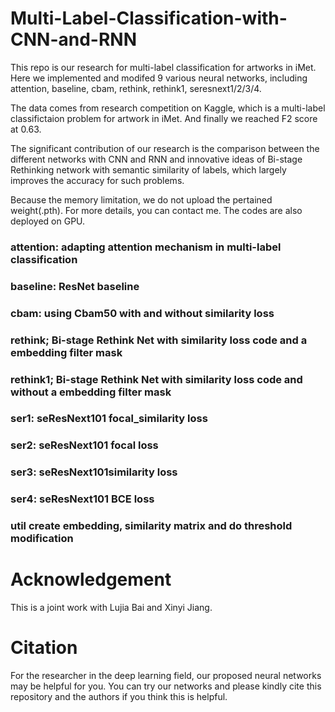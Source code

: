 # Multi-Label-Classification-with-CNN-and-RNN
This repo is our research for multi-label classification for artworks in iMet. Here we implemented and modifed 9 various neural networks, including attention, baseline, cbam, rethink, rethink1, seresnext1/2/3/4.

The data comes from research competition on Kaggle, which is a multi-label classifictaion problem for artwork in iMet. And finally we reached F2 score at 0.63.

The significant contribution of our research is the comparison between the different networks with CNN and RNN and innovative ideas of Bi-stage Rethinking network with semantic similarity of labels, which largely improves the accuracy for such problems.

Because the memory limitation, we do not upload the pertained weight(.pth). For more details, you can contact me. The codes are also deployed on GPU.

### attention: adapting attention mechanism in multi-label classification
### baseline: ResNet baseline
### cbam: using Cbam50 with and without similarity loss
### rethink; Bi-stage Rethink Net with similarity loss code and a embedding filter mask
### rethink1; Bi-stage Rethink Net with similarity loss code and without a embedding filter mask
### ser1: seResNext101 focal_similarity loss
### ser2: seResNext101 focal  loss
### ser3: seResNext101similarity loss
### ser4: seResNext101 BCE loss
### util create embedding, similarity matrix and do threshold modification

# Acknowledgement
This is a joint work with Lujia Bai and Xinyi Jiang.

# Citation
For the researcher in the deep learning field, our proposed neural networks may be helpful for you. You can try our networks and please kindly cite this repository and the authors if you think this is helpful.
